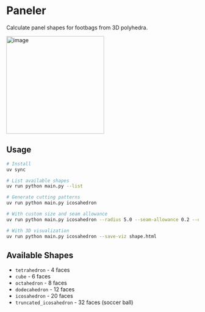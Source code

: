 # Paneler

Calculate panel shapes for footbags from 3D polyhedra.

<img width="256" height="256" alt="image" src="https://github.com/user-attachments/assets/f1f7273d-a336-4e34-8937-b9e860f3839d" />



## Usage

```bash
# Install
uv sync

# List available shapes
uv run python main.py --list

# Generate cutting patterns
uv run python main.py icosahedron

# With custom size and seam allowance
uv run python main.py icosahedron --radius 5.0 --seam-allowance 0.2 --output my_ball.pdf

# With 3D visualization
uv run python main.py icosahedron --save-viz shape.html
```

## Available Shapes

- `tetrahedron` - 4 faces
- `cube` - 6 faces
- `octahedron` - 8 faces
- `dodecahedron` - 12 faces
- `icosahedron` - 20 faces
- `truncated_icosahedron` - 32 faces (soccer ball)
